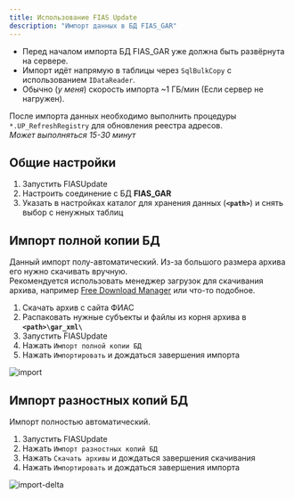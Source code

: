 ```yaml
---
title: Использование FIAS Update
description: "Импорт данных в БД FIAS_GAR"
---
```


* Перед началом импорта БД FIAS_GAR уже должна быть развёрнута на сервере.  
* Импорт идёт напрямую в таблицы через `SqlBulkCopy` с использованием `IDataReader`.  
* Обычно (*у меня*) скорость импорта ~1 ГБ/мин (Если сервер не нагружен).  

После импорта данных необходимо выполнить процедуры `*.UP_RefreshRegistry` для обновления реестра адресов.  
*Может выполняться 15-30 минут*

## Общие настройки

1. Запустить FIASUpdate
2. Настроить соединение с БД **FIAS_GAR**
3. Указать в настройках каталог для хранения данных (**`<path>`**) и снять выбор с ненужных таблиц

## Импорт полной копии БД

Данный импорт полу-автоматический. Из-за большого размера архива его нужно скачивать вручную.  
Рекомендуется использовать менеджер загрузок для скачивания архива, например [Free Download Manager](https://www.freedownloadmanager.org/ru/) или что-то подобное.

1. Скачать архив с сайта ФИАС
2. Распаковать нужные субъекты и файлы из корня архива в **`<path>\gar_xml\`**
3. Запустить FIASUpdate
4. Нажать `Импорт полной копии БД`
5. Нажать `Импортировать` и дождаться завершения импорта

![import](assets/fias/import.png)

## Импорт разностных копий БД

Импорт полностью автоматический.

1. Запустить FIASUpdate
2. Нажать `Импорт разностных копий БД`
3. Нажать `Скачать архивы` и дождаться завершения скачивания
4. Нажать `Импортировать` и дождаться завершения импорта

![import-delta](assets/fias/import-delta.png)
